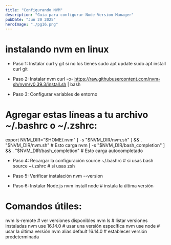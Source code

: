 ```yaml
---
title: "Configurando NVM"
description: "Guia para configurar Node Version Manager"
pubDate: "Jun 20 2025" 
heroImage: "./pg16.png"
---
```


# instalando nvm en linux
- Paso 1: Instalar curl y git si no los tienes
sudo apt update
sudo apt install curl git

- Paso 2: Instalar nvm
curl -o- https://raw.githubusercontent.com/nvm-sh/nvm/v0.39.3/install.sh | bash

- Paso 3: Configurar variables de entorno
# Agregar estas líneas a tu archivo ~/.bashrc o ~/.zshrc:
export NVM_DIR="$HOME/.nvm"
[ -s "$NVM_DIR/nvm.sh" ] && \. "$NVM_DIR/nvm.sh"  # Esto carga nvm
[ -s "$NVM_DIR/bash_completion" ] && \. "$NVM_DIR/bash_completion"  # Esto carga autocompletado

- Paso 4: Recargar la configuración
source ~/.bashrc  # si usas bash
source ~/.zshrc   # si usas zsh

- Paso 5: Verificar instalación
nvm --version

- Paso 6: Instalar Node.js
nvm install node  # instala la última versión

# Comandos útiles:
nvm ls-remote     # ver versiones disponibles
nvm ls            # listar versiones instaladas
nvm use 16.14.0   # usar una versión específica
nvm use node      # usar la última versión
nvm alias default 16.14.0  # establecer versión predeterminada